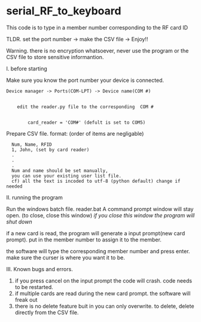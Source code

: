 # serial_RF_to_keyboard
This code is to type in a member number corresponding to the RF card ID



TLDR. 
    set the port number -> make the CSV file -> Enjoy!!

Warning. 
    there is no encryption whatsoever, never use the program or the CSV file to store sensitive informantion.





I. before starting


  Make sure you know the port number your device is connected.
  
    Device manager -> Ports(COM-LPT) -> Device name(COM #)
    
    
        edit the reader.py file to the corresponding  COM #
        
        
            card_reader = 'COM#' (defult is set to COM5)
            
            
         
  
  Prepare CSV file.
    format: (order of items are negligable)
    
    
      Num, Name, RFID
      1, John, (set by card reader)
      .
      .
      .
      Num and name should be set manually, 
      you can use your existing user list file.
      cf) all the text is incoded to utf-8 (python default) change if needed

II. running the program 


  Run the windows batch file.
    reader.bat
    A command prompt window will stay open. (to close, close this window)
    *if you close this window the program will shut down*
    
  if a new card is read, the program will generate a input prompt(new card prompt).
  put in the member number to assign it to the member.
  
  the software will type the corresponding member number and press enter. 
  make sure the curser is where you want it to be.
  
III. Known bugs and errors.
  1. if you press cancel on the input prompt the code will crash. 
  code needs to be restarted.
  2. if multiple cards are read during the new card prompt. the software will freak out
  3. there is no delete feature buit in you can only overwrite.
  to delete, delete directly from the CSV file.
  
